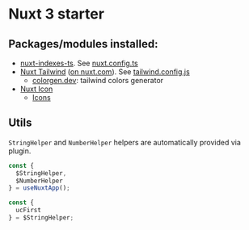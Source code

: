 # Nuxt 3 starter

## Packages/modules installed:

- [nuxt-indexes-ts](https://www.npmjs.com/package/nuxt-indexes-ts). See [nuxt.config.ts](./nuxt.config.ts)
- [Nuxt Tailwind](https://tailwindcss.nuxtjs.org/) ([on nuxt.com](https://nuxt.com/modules/tailwindcss)). See [tailwind.config.js](./tailwind.config.js)
  - [colorgen.dev](https://colorgen.dev/): tailwind colors generator
- [Nuxt Icon](https://nuxt.com/modules/icon)
  - [Icons](https://icones.js.org/)

## Utils
`StringHelper` and `NumberHelper` helpers are automatically provided via plugin.
```typescript
const {
  $StringHelper,
  $NumberHelper
} = useNuxtApp();

const {
  ucFirst
} = $StringHelper;
```
